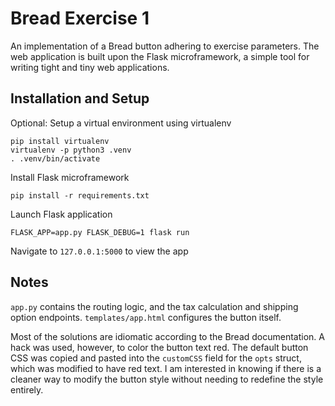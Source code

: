 # Bread Exercise 1

An implementation of a Bread button adhering to exercise parameters. The web application is built upon the Flask microframework, a simple tool for writing tight and tiny web applications.

## Installation and Setup

Optional: Setup a virtual environment using virtualenv
```
pip install virtualenv
virtualenv -p python3 .venv
. .venv/bin/activate
```

Install Flask microframework
```
pip install -r requirements.txt
```

Launch Flask application
```
FLASK_APP=app.py FLASK_DEBUG=1 flask run
```

Navigate to `127.0.0.1:5000` to view the app

## Notes

`app.py` contains the routing logic, and the tax calculation and shipping option endpoints.
`templates/app.html` configures the button itself.

Most of the solutions are idiomatic according to the Bread documentation. A hack was used, however, to color the button text red. The default button CSS was copied and pasted into the `customCSS` field for the `opts` struct, which was modified to have red text. I am interested in knowing if there is a cleaner way to modify the button style without needing to redefine the style entirely.
